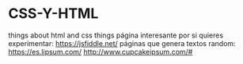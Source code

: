 # CSS-Y-HTML
things about html and css things
página interesante por si quieres experimentar:
https://jsfiddle.net/
páginas que genera textos random:
https://es.lipsum.com/        http://www.cupcakeipsum.com/#
